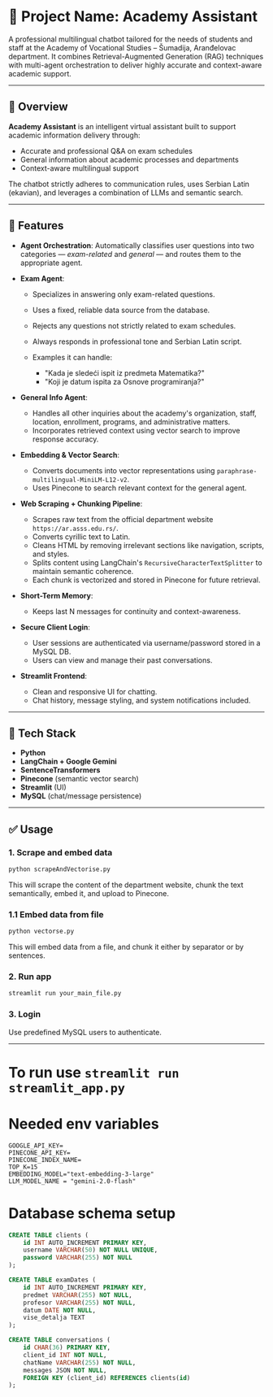 # 📘 Project Name: **Academy Assistant**

A professional multilingual chatbot tailored for the needs of students and staff at the Academy of Vocational Studies – Šumadija, Aranđelovac department. 
It combines Retrieval-Augmented Generation (RAG) techniques with multi-agent orchestration to deliver highly accurate and context-aware academic support.

---

## 🚀 Overview

**Academy Assistant** is an intelligent virtual assistant built to support academic information delivery through:

* Accurate and professional Q\&A on exam schedules
* General information about academic processes and departments
* Context-aware multilingual support

The chatbot strictly adheres to communication rules, uses Serbian Latin (ekavian), and leverages a combination of LLMs and semantic search.

---

## 🧠 Features

* **Agent Orchestration**: Automatically classifies user questions into two categories — *exam-related* and *general* — and routes them to the appropriate agent.

* **Exam Agent**:

  * Specializes in answering only exam-related questions.
  * Uses a fixed, reliable data source from the database.
  * Rejects any questions not strictly related to exam schedules.
  * Always responds in professional tone and Serbian Latin script.
  * Examples it can handle:

    * "Kada je sledeći ispit iz predmeta Matematika?"
    * "Koji je datum ispita za Osnove programiranja?"

* **General Info Agent**:

  * Handles all other inquiries about the academy's organization, staff, location, enrollment, programs, and administrative matters.
  * Incorporates retrieved context using vector search to improve response accuracy.

* **Embedding & Vector Search**:

  * Converts documents into vector representations using `paraphrase-multilingual-MiniLM-L12-v2`.
  * Uses Pinecone to search relevant context for the general agent.

* **Web Scraping + Chunking Pipeline**:

  * Scrapes raw text from the official department website `https://ar.asss.edu.rs/`.
  * Converts cyrillic text to Latin.
  * Cleans HTML by removing irrelevant sections like navigation, scripts, and styles.
  * Splits content using LangChain's `RecursiveCharacterTextSplitter` to maintain semantic coherence.
  * Each chunk is vectorized and stored in Pinecone for future retrieval.

* **Short-Term Memory**:

  * Keeps last N messages for continuity and context-awareness.

* **Secure Client Login**:

  * User sessions are authenticated via username/password stored in a MySQL DB.
  * Users can view and manage their past conversations.

* **Streamlit Frontend**:

  * Clean and responsive UI for chatting.
  * Chat history, message styling, and system notifications included.

---

## 🧰 Tech Stack

* **Python**
* **LangChain + Google Gemini**
* **SentenceTransformers**
* **Pinecone** (semantic vector search)
* **Streamlit** (UI)
* **MySQL** (chat/message persistence)

---

## ✅ Usage

### 1. Scrape and embed data

```bash
python scrapeAndVectorise.py
```

This will scrape the content of the department website, chunk the text semantically, embed it, and upload to Pinecone.

### 1.1 Embed data from file

```bash
python vectorse.py
```

This will embed data from a file, and chunk it either by separator or by sentences.

### 2. Run app

```bash
streamlit run your_main_file.py
```

### 3. Login

Use predefined MySQL users to authenticate.

---

# To run use ```streamlit run streamlit_app.py```

# Needed env variables
```
GOOGLE_API_KEY=
PINECONE_API_KEY=
PINECONE_INDEX_NAME=
TOP_K=15
EMBEDDING_MODEL="text-embedding-3-large"
LLM_MODEL_NAME = "gemini-2.0-flash"
``` 

# Database schema setup
```sql
CREATE TABLE clients (
    id INT AUTO_INCREMENT PRIMARY KEY,
    username VARCHAR(50) NOT NULL UNIQUE,
    password VARCHAR(255) NOT NULL
);

CREATE TABLE examDates (
    id INT AUTO_INCREMENT PRIMARY KEY,
    predmet VARCHAR(255) NOT NULL,
    profesor VARCHAR(255) NOT NULL,
    datum DATE NOT NULL,
    vise_detalja TEXT
);

CREATE TABLE conversations (
    id CHAR(36) PRIMARY KEY,
    client_id INT NOT NULL,
    chatName VARCHAR(255) NOT NULL,
    messages JSON NOT NULL,
    FOREIGN KEY (client_id) REFERENCES clients(id)
);
```